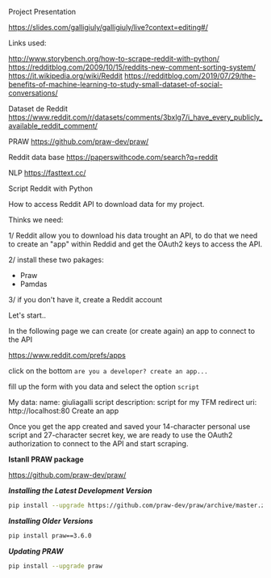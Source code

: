 Project Presentation

https://slides.com/galligiuly/galligiuly/live?context=editing#/


Links used:

http://www.storybench.org/how-to-scrape-reddit-with-python/
https://redditblog.com/2009/10/15/reddits-new-comment-sorting-system/
https://it.wikipedia.org/wiki/Reddit
https://redditblog.com/2019/07/29/the-benefits-of-machine-learning-to-study-small-dataset-of-social-conversations/

Dataset de Reddit
https://www.reddit.com/r/datasets/comments/3bxlg7/i_have_every_publicly_available_reddit_comment/

PRAW
https://github.com/praw-dev/praw/

Reddit data base
https://paperswithcode.com/search?q=reddit

NLP 
https://fasttext.cc/


Script Reddit with Python

How to access Reddit API to download data for my project.

Thinks we need:

1/ Reddit allow you to download his data trought an API, to do that we need to create an "app" within Reddid and get the OAuth2 keys to access the API.

2/ install these two pakages:
- Praw
- Pamdas

3/ if you don't have it, create a Reddit account

Let's start..


In the following page we can create (or create again) an app to connect to the API

https://www.reddit.com/prefs/apps

click on the bottom `are you a developer? create an app...`

fill up the form with you data and select the option `script`

My data:
    name: giuliagalli
    script
    description: script for my TFM
    redirect uri: http://localhost:80
    Create an app
    
Once you get the app created and saved your 14-character personal use script and 27-character secret key, we are ready to use the OAuth2 authorization to connect to the API and start scraping.


**Istanll PRAW package**

https://github.com/praw-dev/praw/

***Installing the Latest Development Version***

```bash
pip install --upgrade https://github.com/praw-dev/praw/archive/master.zip
```

***Installing Older Versions***

```bash
pip install praw==3.6.0
```

***Updating PRAW***

```bash
pip install --upgrade praw
```
















